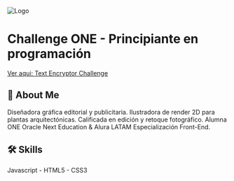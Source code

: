 

![Logo](https://gcdnb.pbrd.co/images/EFoKXauCwGW1.png)



# Challenge ONE - Principiante en programación


[Ver aqui: Text Encryptor Challenge](https://lesgc.github.io/challenge_encriptador_de-_texto/)


## 🚀 About Me
Diseñadora gráfica editorial y publicitaria. Ilustradora de render 2D para plantas arquitectónicas. Calificada en edición y retoque fotográfico. Alumna ONE Oracle Next Education & Alura LATAM Especialización Front-End.


## 🛠 Skills
Javascript - 
HTML5 -
CSS3



